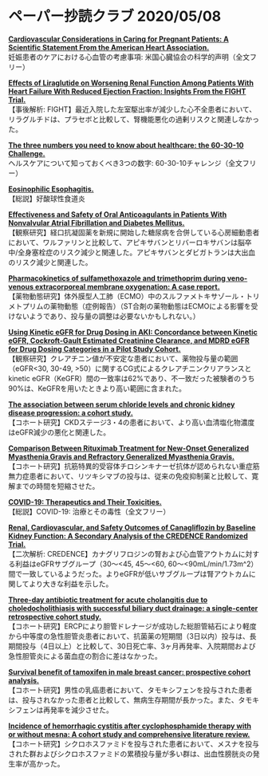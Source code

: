 # ペーパー抄読クラブ 2020/05/08

[**Cardiovascular Considerations in Caring for Pregnant Patients: A Scientific Statement From the American Heart Association.**](https://www.ncbi.nlm.nih.gov/pubmed/32362133)  
妊娠患者のケアにおける心血管の考慮事項: 米国心臓協会の科学的声明（全文フリー）

[**Effects of Liraglutide on Worsening Renal Function Among Patients With Heart Failure With Reduced Ejection Fraction: Insights From the FIGHT Trial.**](https://www.ncbi.nlm.nih.gov/pubmed/32362166)  
【事後解析: FIGHT】最近入院した左室駆出率が減少した心不全患者において、リラグルチドは、プラセボと比較して、腎機能悪化の過剰リスクと関連しなかった。

[**The three numbers you need to know about healthcare: the 60-30-10 Challenge.**](https://www.ncbi.nlm.nih.gov/pubmed/32362273)  
ヘルスケアについて知っておくべき3つの数字: 60-30-10チャレンジ（全文フリー）

[**Eosinophilic Esophagitis.**](https://www.ncbi.nlm.nih.gov/pubmed/32365374)  
【総説】好酸球性食道炎

[**Effectiveness and Safety of Oral Anticoagulants in Patients With Nonvalvular Atrial Fibrillation and Diabetes Mellitus.**](https://www.ncbi.nlm.nih.gov/pubmed/32370854)  
【観察研究】経口抗凝固薬を新規に開始した糖尿病を合併している心房細動患者において、ワルファリンと比較して、アピキサバンとリバーロキサバンは脳卒中/全身塞栓症のリスク減少と関連した。アピキサバンとダビガトランは大出血のリスク減少と関連した。

[**Pharmacokinetics of sulfamethoxazole and trimethoprim during veno-venous extracorporeal membrane oxygenation: A case report.**](https://www.ncbi.nlm.nih.gov/pubmed/32378219)  
【薬物動態研究】体外膜型人工肺（ECMO）中のスルファメトキサゾール・トリメトプリムの薬物動態（症例報告）（ST合剤の薬物動態はECMOによる影響を受けないようであり、投与量の調整は必要ないかもしれない。）

[**Using Kinetic eGFR for Drug Dosing in AKI: Concordance between Kinetic eGFR, Cockroft-Gault Estimated Creatinine Clearance, and MDRD eGFR for Drug Dosing Categories in a Pilot Study Cohort.**](https://www.ncbi.nlm.nih.gov/pubmed/32369818)  
【観察研究】クレアチニン値が不安定な患者において、薬物投与量の範囲（eGFR<30, 30-49, >50）に関するCG式によるクレアチニンクリアランスとkinetic eGFR（KeGFR）間の一致率は62%であり、不一致だった被験者のうち90%は、KeGFRを用いたときより高い範囲に含まれた。

[**The association between serum chloride levels and chronic kidney disease progression: a cohort study.**](https://www.ncbi.nlm.nih.gov/pubmed/32375681)  
【コホート研究】CKDステージ3・4の患者において、より高い血清塩化物濃度はeGFR減少の悪化と関連した。

[**Comparison Between Rituximab Treatment for New-Onset Generalized Myasthenia Gravis and Refractory Generalized Myasthenia Gravis.**](https://www.ncbi.nlm.nih.gov/pubmed/32364568)  
【コホート研究】抗筋特異的受容体チロシンキナーゼ抗体が認められない重症筋無力症患者において、リツキシマブの投与は、従来の免疫抑制薬と比較して、寛解までの時間を短縮させた。

[**COVID-19: Therapeutics and Their Toxicities.**](https://www.ncbi.nlm.nih.gov/pubmed/32356252)  
【総説】COVID-19: 治療とその毒性（全文フリー）

[**Renal, Cardiovascular, and Safety Outcomes of Canagliflozin by Baseline Kidney Function: A Secondary Analysis of the CREDENCE Randomized Trial.**](https://www.ncbi.nlm.nih.gov/pubmed/32354987)  
【二次解析: CREDENCE】カナグリフロジンの腎および心血管アウトカムに対する利益はeGFRサブグループ（30〜<45, 45〜<60, 60〜<90mL/min/1.73m^2）間で一致しているようだった。よりeGFRが低いサブグループは腎アウトカムに関してより大きな利益を示した。

[**Three-day antibiotic treatment for acute cholangitis due to choledocholithiasis with successful biliary duct drainage: a single-center retrospective cohort study.**](https://www.ncbi.nlm.nih.gov/pubmed/32376307)  
【コホート研究】ERCPにより胆管ドレナージが成功した総胆管結石により軽度から中等度の急性胆管炎患者において、抗菌薬の短期間（3日以内）投与は、長期間投与（4日以上）と比較して、30日死亡率、3ヶ月再発率、入院期間および急性胆管炎による菌血症の割合に差はなかった。

[**Survival benefit of tamoxifen in male breast cancer: prospective cohort analysis.**](https://www.ncbi.nlm.nih.gov/pubmed/32367072)  
【コホート研究】男性の乳癌患者において、タモキシフェンを投与された患者は、投与されなかった患者と比較して、無病生存期間が長かった。また、タモキシフェンは再発率を減少させた。

[**Incidence of hemorrhagic cystitis after cyclophosphamide therapy with or without mesna: A cohort study and comprehensive literature review.**](https://www.ncbi.nlm.nih.gov/pubmed/32356687)  
【コホート研究】シクロホスファミドを投与された患者において、メスナを投与された群およびシクロホスファミドの累積投与量が多い群は、出血性膀胱炎の発生率が高かった。